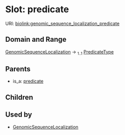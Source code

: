 
# Slot: predicate




URI: [biolink:genomic_sequence_localization_predicate](https://w3id.org/biolink/vocab/genomic_sequence_localization_predicate)


## Domain and Range

[GenomicSequenceLocalization](GenomicSequenceLocalization.md) &#8594;  <sub>1..1</sub> [PredicateType](types/PredicateType.md)

## Parents

 *  is_a: [predicate](predicate.md)

## Children


## Used by

 * [GenomicSequenceLocalization](GenomicSequenceLocalization.md)
